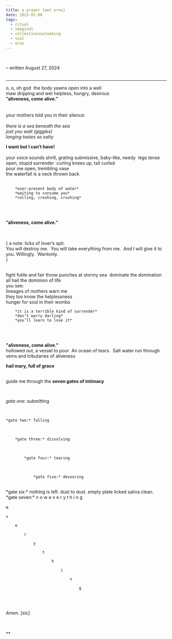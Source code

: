 ```yaml
---
title: a prayer {wet eros}
date: 2025-01-08
tags:
  - ritual
  - imaginal
  - collectivesoulmaking
  - soul
  - eros
---
```

<br/>

– written August 27, 2024 
<br/>
<br/>


***

o, o, oh god 
the body yawns open into a well  
maw dripping and wet
helpless, hungry, desirous
<br/>
**”aliveness, come alive.”**  
  <br/>
  <br/>
your mothers told you in their silence:  
<br/>
		*there is a sea beneath the sea*  
		*just you wait (giggles)*  
		*longing tastes so salty* 

**I want but I can’t have!**  
<br/>
your voice sounds shrill, grating
submissive, baby-like, needy 
legs tense open, stupid surrender 
curling knees up, tail curled  
pour me open, trembling vase  
the waterfall is a neck thrown back
<br/>
<br/>

		*ever-present body of water*  
		*waiting to consume you*  
		*rolling, crashing, crushing*

  <br/>
  <br/>

**”aliveness, come alive.”**  
  

  <br/>
<br/>
				{ a note: licks of lover’s spit. 
				<br/>
				You will destroy me. 
				You will take everything from me. 
				And I will give it to you. Willingly. 
				Wantonly. 
				<br/>
				} 
<br/>
<br/>
  
fight futile and fair
throw punches at stormy sea 
dominate the domination  
all hail the dominion of life  
<br/>
you see:  
lineages of mothers warn me  
they too know the helplessness  
hunger for soul in their wombs 
<br/>


		*it is a terrible kind of surrender*
		*don’t worry darling*
		*you’ll learn to love it*


<br/>
<br/>

**"aliveness, come alive."** 
<br/>
hollowed out, a vessel to pour 
An ocean of tears. 
Salt water run through 
veins and tributaries of aliveness
<br/>

**hail mary, full of grace** 
<br/>
<br/>

guide me through the **seven gates of intimacy** 

  
<br/>

*gate one:* submitting

  <br/>

	*gate two:* falling 

  <br/>

		*gate three:* dissolving 

  <br/>

			*gate four:* tearing
<br/>
  

				*gate five:* devouring

  
<br/>
					*gate six:* nothing is left. dust to dust. empty plate licked saliva clean. 

  
<br/>
						*gate seven:*  
						n o w  
						e v e r y t h i n g 

  
<br/>
  
e 

	v 

		e 

			r 

				y 

					t 

						h 

							i 

								n 

									g 

  
  
  <br/>
  <br/>
  

*Amen.* [sic]  
  
<br/>
<br/>
**